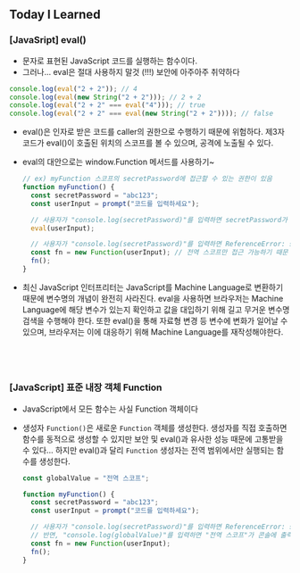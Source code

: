 ## Today I Learned

### [JavaSript] eval()

- 문자로 표현된 JavaScript 코드를 실행하는 함수이다.
- 그러나... eval은 절대 사용하지 말것 (!!!) 보안에 아주아주 취약하다

```js
console.log(eval("2 + 2")); // 4
console.log(eval(new String("2 + 2"))); // 2 + 2
console.log(eval("2 + 2" === eval("4"))); // true
console.log(eval("2 + 2" === eval(new String("2 + 2")))); // false
```

- eval()은 인자로 받은 코드를 caller의 권한으로 수행하기 때문에 위험하다. 제3자 코드가 eval()이 호출된 위치의 스코프를 볼 수 있으며, 공격에 노출될 수 있다.

- eval의 대안으로는 window.Function 메서드를 사용하기~

  ```js
  // ex) myFunction 스코프의 secretPassword에 접근할 수 있는 권한이 있음
  function myFunction() {
    const secretPassword = "abc123";
    const userInput = prompt("코드를 입력하세요");

    // 사용자가 "console.log(secretPassword)"를 입력하면 secretPassword가 출력됨 ㅠㅠ
    eval(userInput);

    // 사용자가 "console.log(secretPassword)"를 입력하면 ReferenceError: secret is not defined (굿)
    const fn = new Function(userInput); // 전역 스코프만 접근 가능하기 때문
    fn();
  }
  ```

- 최신 JavaScript 인터프리터는 JavaScript를 Machine Language로 변환하기 때문에 변수명의 개념이 완전히 사라진다. eval을 사용하면 브라우저는 Machine Language에 해당 변수가 있는지 확인하고 값을 대입하기 위해 길고 무거운 변수명 검색을 수행해야 한다. 또한 eval()을 통해 자료형 변경 등 변수에 변화가 일어날 수 있으며, 브라우저는 이에 대응하기 위해 Machine Language를 재작성해야한다.

## <br />

### [JavaScript] 표준 내장 객체 Function

- JavaScript에서 모든 함수는 사실 Function 객체이다
- 생성자 `Function()`은 새로운 `Function` 객체를 생성한다. 생성자를 직접 호출하면 함수를 동적으로 생성할 수 있지만 보안 및 eval()과 유사한 성능 때문에 고통받을 수 있다... 하지만 eval()과 달리 `Function` 생성자는 전역 범위에서만 실행되는 함수를 생성한다.

  ```js
  const globalValue = "전역 스코프";

  function myFunction() {
    const secretPassword = "abc123";
    const userInput = prompt("코드를 입력하세요");

    // 사용자가 "console.log(secretPassword)"를 입력하면 ReferenceError: secret is not defined
    // 반면, "console.log(globalValue)"를 입력하면 "전역 스코프"가 콘솔에 출력된다
    const fn = new Function(userInput);
    fn();
  }
  ```
